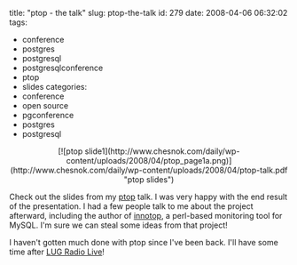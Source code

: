 title: "ptop - the talk"
slug: ptop-the-talk
id: 279
date: 2008-04-06 06:32:02
tags: 
- conference
- postgres
- postgresql
- postgresqlconference
- ptop
- slides
categories: 
- conference
- open source
- pgconference
- postgres
- postgresql

<center>[![ptop slide1](http://www.chesnok.com/daily/wp-content/uploads/2008/04/ptop_page1a.png)](http://www.chesnok.com/daily/wp-content/uploads/2008/04/ptop-talk.pdf "ptop slides")</center>

Check out the slides from my [ptop](http://ptop.projects.postgresql.org) talk.  I was very happy with the end result of the presentation. I had a few people talk to me about the project afterward, including the author of [innotop](http://www.xaprb.com/blog/2006/07/02/innotop-mysql-innodb-monitor/), a perl-based monitoring tool for MySQL.  I'm sure we can steal some ideas from that project!

I haven't gotten much done with ptop since I've been back.  I'll have some time after [LUG Radio Live](http://www.lugradio.org/live/USA2008/)!
